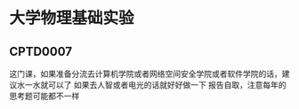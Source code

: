 # 大学物理基础实验
## CPTD0007
这门课，如果准备分流去计算机学院或者网络空间安全学院或者软件学院的话，建议水一水就可以了
如果去人智或者电光的话就好好做一下
报告自取，注意每年的思考题可能都不一样

